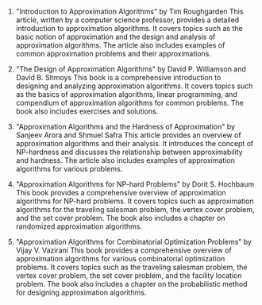

1. "Introduction to Approximation Algorithms" by Tim Roughgarden
This article, written by a computer science professor, provides a detailed introduction to approximation algorithms. It covers topics such as the basic notion of approximation and the design and analysis of approximation algorithms. The article also includes examples of common approximation problems and their approximations.

2. "The Design of Approximation Algorithms" by David P. Williamson and David B. Shmoys
This book is a comprehensive introduction to designing and analyzing approximation algorithms. It covers topics such as the basics of approximation algorithms, linear programming, and compendium of approximation algorithms for common problems. The book also includes exercises and solutions.

3. "Approximation Algorithms and the Hardness of Approximation" by Sanjeev Arora and Shmuel Safra
This article provides an overview of approximation algorithms and their analysis. It introduces the concept of NP-hardness and discusses the relationship between approximability and hardness. The article also includes examples of approximation algorithms for various problems.

4. "Approximation Algorithms for NP-hard Problems" by Dorit S. Hochbaum
This book provides a comprehensive overview of approximation algorithms for NP-hard problems. It covers topics such as approximation algorithms for the traveling salesman problem, the vertex cover problem, and the set cover problem. The book also includes a chapter on randomized approximation algorithms.

5. "Approximation Algorithms for Combinatorial Optimization Problems" by Vijay V. Vazirani
This book provides a comprehensive overview of approximation algorithms for various combinatorial optimization problems. It covers topics such as the traveling salesman problem, the vertex cover problem, the set cover problem, and the facility location problem. The book also includes a chapter on the probabilistic method for designing approximation algorithms.